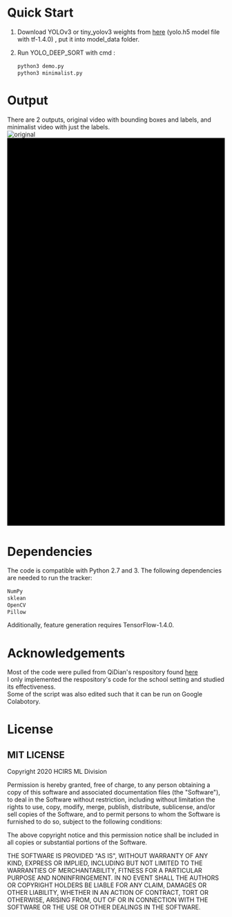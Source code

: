 # Quick Start

1. Download YOLOv3 or tiny_yolov3 weights from [here](https://drive.google.com/file/d/1uvXFacPnrSMw6ldWTyLLjGLETlEsUvcE/view?usp=sharing) (yolo.h5 model file with tf-1.4.0) , put it into model_data folder.

2. Run YOLO_DEEP_SORT with cmd :
   ```
   python3 demo.py
   python3 minimalist.py
   ```
# Output
There are 2 outputs, original video with bounding boxes and labels, and minimalist video with just the labels. <br>
![original](output-yolov3.gif)
![minimalist](simplified.gif)




# Dependencies

  The code is compatible with Python 2.7 and 3. The following dependencies are needed to run the tracker:

    NumPy
    sklean
    OpenCV
    Pillow

  Additionally, feature generation requires TensorFlow-1.4.0.

# Acknowledgements
  Most of the code were pulled from QiDian's respository found [here](https://github.com/Qidian213/deep_sort_yolov3) <br>
  I only implemented the respository's code for the school setting and studied its effectiveness. <br>
  Some of the script was also edited such that it can be run on Google Colabotory. <br>
  
# License
## MIT LICENSE
Copyright 2020 HCIRS ML Division

Permission is hereby granted, free of charge, to any person obtaining a copy of this software and associated documentation files (the "Software"), to deal in the Software without restriction, including without limitation the rights to use, copy, modify, merge, publish, distribute, sublicense, and/or sell copies of the Software, and to permit persons to whom the Software is furnished to do so, subject to the following conditions:

The above copyright notice and this permission notice shall be included in all copies or substantial portions of the Software.

THE SOFTWARE IS PROVIDED "AS IS", WITHOUT WARRANTY OF ANY KIND, EXPRESS OR IMPLIED, INCLUDING BUT NOT LIMITED TO THE WARRANTIES OF MERCHANTABILITY, FITNESS FOR A PARTICULAR PURPOSE AND NONINFRINGEMENT. IN NO EVENT SHALL THE AUTHORS OR COPYRIGHT HOLDERS BE LIABLE FOR ANY CLAIM, DAMAGES OR OTHER LIABILITY, WHETHER IN AN ACTION OF CONTRACT, TORT OR OTHERWISE, ARISING FROM, OUT OF OR IN CONNECTION WITH THE SOFTWARE OR THE USE OR OTHER DEALINGS IN THE SOFTWARE.




